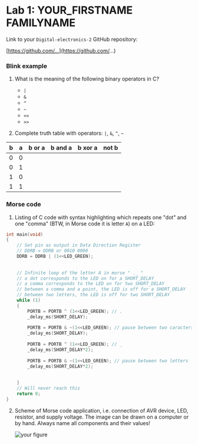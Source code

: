 
# Lab 1: YOUR_FIRSTNAME FAMILYNAME

Link to your `Digital-electronics-2` GitHub repository:

   [https://github.com/...](https://github.com/...)


### Blink example

1. What is the meaning of the following binary operators in C?
   * `|`
   * `&`
   * `^`
   * `~`
   * `<<`
   * `>>`

2. Complete truth table with operators: `|`, `&`, `^`, `~`

| **b** | **a** |**b or a** | **b and a** | **b xor a** | **not b** |
| :-: | :-: | :-: | :-: | :-: | :-: |
| 0 | 0 |  |  |  |  |
| 0 | 1 |  |  |  |  |
| 1 | 0 |  |  |  |  |
| 1 | 1 |  |  |  |  |


### Morse code

1. Listing of C code with syntax highlighting which repeats one "dot" and one "comma" (BTW, in Morse code it is letter `A`) on a LED:

```c
int main(void)
{
    // Set pin as output in Data Direction Register
    // DDRB = DDRB or 0010 0000
    DDRB = DDRB | (1<<LED_GREEN);
    
    
    // Infinite loop of the letter A in morse " ._ "
    // a dot corresponds to the LED on for a SHORT_DELAY
    // a comma corresponds to the LED on for two SHORT_DELAY
    // between a comma and a point, the LED is off for a SHORT_DELAY
    // between two letters, the LED is off for two SHORT_DELAY
    while (1)
    {
        PORTB = PORTB ^ (1<<LED_GREEN); // .
        _delay_ms(SHORT_DELAY);
        
        PORTB = PORTB & ~(1<<LED_GREEN); // pause between two caracters of a letter
        _delay_ms(SHORT_DELAY);
        
        PORTB = PORTB ^ (1<<LED_GREEN); // _
        _delay_ms(SHORT_DELAY*2);
        
        PORTB = PORTB & ~(1<<LED_GREEN); // pause between two letters
        _delay_ms(SHORT_DELAY*2);
        
        
    }
    // Will never reach this
    return 0;
}
```


2. Scheme of Morse code application, i.e. connection of AVR device, LED, resistor, and supply voltage. The image can be drawn on a computer or by hand. Always name all components and their values!

   ![your figure]()
